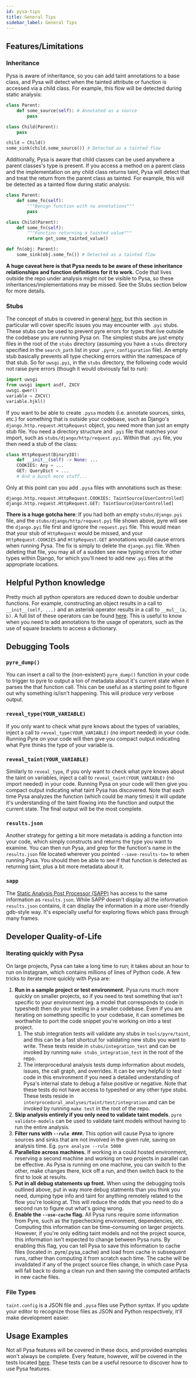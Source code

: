 ```yaml
---
id: pysa-tips
title: General Tips
sidebar_label: General Tips
---
```


## Features/Limitations

### Inheritance

Pysa is aware of inheritance, so you can add taint annotations to a base class,
and Pysa will detect when the tainted attribute or function is accessed via a
child class. For example, this flow will be detected during static analysis:

```python
class Parent:
    def some_source(self): # Annotated as a source
        pass

class Child(Parent):
    pass

child = Child()
some_sink(child.some_source()) # Detected as a tainted flow
```

Additionally, Pysa is aware that child classes can be used anywhere a parent
classes's type is present. If you access a method on a parent class and the
implementation on any child class returns taint, Pysa will detect that and
treat the return from the parent class as tainted. For example, this will be
detected as a tainted flow during static analysis:

```python
class Parent:
    def some_fn(self):
        """Benign function with no annotations"""
        pass

class Child(Parent):
    def some_fn(self):
        """Function returning a tainted value"""
        return get_some_tainted_value()

def fn(obj: Parent):
    some_sink(obj.some_fn()) # Detected as a tainted flow
```

**A huge caveat here is that Pysa needs to be aware of these inheritance
relationships and function definitions for it to work.** Code that lives
outside the repo under analysis might not be visible to Pysa, so these
inheritances/implementations may be missed. See the Stubs section below for
more details.

### Stubs

The concept of stubs is covered in general _[here](pysa_basics.md)_, but this
section in particular will cover specific issues you may encounter with
`.pyi` stubs. These stubs can be used to prevent pyre errors for types
that live outside the codebase you are running Pysa on. The simplest stubs are
just empty files in the root of the `stubs` directory (assuming you have a
`stubs` directory specified in the `search_path` list in your
`.pyre_configuration` file). An empty stub basically prevents all type checking
errors within the namespace of that stub. So for `uwsgi.pyi`, in the `stubs`
directory, the following code would not raise pyre errors (though it would
obviously fail to run):

```python
import uwsgi
from uwsgi import asdf, ZXCV
uwsgi.qwer()
variable = ZXCV()
variable.hjkl()
```

If you want to be able to create `.pysa` models (i.e. annotate sources, sinks,
etc.) for something that is outside your codebase, such as Django's
`django.http.request.HttpRequest` object, you need more than just an empty stub
file. You need a directory structure and `.pyi` file that matches your import,
such as `stubs/django/http/request.pyi`. Within that `.pyi` file, you
then need a stub of the class:

```python
class HttpRequest(BinaryIO):
    def __init__(self) -> None: ...
    COOKIES: Any = ...
    GET: QueryDict = ...
    # And a bunch more stuff...
```

Only at this point can you add `.pysa` files with annotations such as these:

```
django.http.request.HttpRequest.COOKIES: TaintSource[UserControlled]
django.http.request.HttpRequest.GET: TaintSource[UserControlled]
```

**There is a huge gotcha here**: If you had both an empty `stubs/django.pyi`
file, and the `stubs/django/http/request.pyi` file shown above, pyre will see
the `django.pyi` file first and ignore the `request.pyi` file. This would mean
that your stub of `HttpRequest` would be missed, and your `HttpRequest.COOKIES`
and `HttpRequest.GET` annotations would cause errors when running Pysa. The fix
is simply to delete the `django.pyi` file. When deleting that file, you may all
of a sudden see new typing errors for other types within Django, for which
you'll need to add new .`pyi` files at the appropriate locations.

## Helpful Python knowledge

Pretty much all python operators are reduced down to double underbar functions.
For example, constructing an object results in a call to `__init__(self, ...)`
and an asterisk operator results in a call to `__mul__(a, b)`. A full list of
these operators can be found
[here](https://docs.python.org/3.7/library/operator.html). This is useful to
know when you need to add annotations to the usage of operators, such as the use
of square brackets to access a dictionary.

## Debugging Tools

### `pyre_dump()`

You can insert a call to the (non-existent) `pyre_dump()` function in your code
to trigger to pyre to output a ton of metadata about it's current state when it
parses the that function call. This can be useful as a starting point to figure
out why something is/isn't happening. This will produce *very* verbose output.

### `reveal_type(YOUR_VARIABLE)`

If you only want to check what pyre knows about the types of variables, inject a
call to `reveal_type(YOUR_VARIABLE)` (no import needed) in your code. Running
Pyre on your code will then give you compact output indicating what Pyre thinks
the type of your variable is.

### `reveal_taint(YOUR_VARIABLE)`

Similarly to `reveal_type`, if you only want to check what pyre knows about the
taint on variables, inject a call to `reveal_taint(YOUR_VARIABLE)` (no import
needed) in your code. Running Pysa on your code will then give you compact
output indicating what taint Pysa has discovered. Note that each time Pysa
analyzes the function (which could be many times) it will update it's
understanding of the taint flowing into the function and output the current
state. The final output will be the most complete.

### `results.json`

Another strategy for getting a bit more metadata is adding a function into your
code, which simply constructs and returns the type you want to examine. You can
then run Pysa, and grep for the function's name in the
`results.json` file located wherever you pointed `--save-results-to=` to when
running Pysa. You should then be able to see if that function is detected as
returning taint, plus a bit more metadata about it.

### `sapp`

The [Static Analysis Post Processor (SAPP)](static_analysis_post_processor.md)
has access to the same information as `results.json`. While SAPP doesn't display
all the information `results.json` contains, it can display the information in a
more user-friendly gdb-style way. It's especially useful for exploring flows
which pass through many frames.


## Developer Quality-of-Life

### Iterating quickly with Pysa

On large projects, Pysa can take a long time to run; it takes about an hour to
run on Instagram, which contains millions of lines of Python code. A few tricks
to iterate more quickly with Pysa are:

1. **Run in a sample project or test environment.** Pysa runs much more quickly
   on smaller projects, so if you need to test something that isn't specific to
   your environment (eg. a model that corresponds to code in typeshed) then do
   your testing in a smaller codebase. Even if you are iterating on something
   specific to your codebase, it can sometimes be worthwhile to port the code
   snippet you're working on into a test project.
   1. The stub integration tests will validate any stubs in `tools/pyre/taint`,
      and this can be a fast shortcut for validating new stubs you want to
      write. These tests reside in `stubs/integration_test` and can be invoked
      by running `make stubs_integration_test` in the root of the repo.
   1. The interprocedural analysis tests dump information about models, issues,
      the call graph, and overrides. It can be very helpful to test code in this
      environment if you need a detailed understanding of Pysa's internal state
      to debug a false positive or negative. Note that these tests do not have
      access to typeshed or any other type stubs. These tests reside in
      `interprocedural_analyses/taint/test/integration` and can be invoked by
      running `make test` in the root of the repo.
1. **Skip analysis entirely if you only need to validate taint models**. `pyre
   validate-models` can be used to validate taint models without having to run
   the entire analysis.
1. **Filter runs with `--rule ####`.** This option will cause Pysa to ignore
   sources and sinks that are not involved in the given rule, saving on analysis
   time. Eg. `pyre analyze --rule 5000`
1. **Parallelize across machines.** If working in a could hosted environment,
   reserving a second machine and working on two projects in parallel can be
   effective. As Pysa is running on one machine, you can switch to the other,
   make changes there, kick off a run, and then switch back to the first to look
   at results.
1. **Put in all debug statements up front.** When using the debugging tools
   outlined above, put in way more debug statments than you think you need,
   dumping type info and taint for anything remotely related to the flow you're
   looking at. This will reduce the odds that you need to do a second run to
   figure out what's going wrong.
1. **Enable the `--use-cache` flag.** All Pysa runs require some information
   from Pyre, such as the typechecking environment, dependencies, etc.
   Computing this information can be time-consuming on larger projects.
   However, if you're only editing taint models and not the project source,
   this information isn't expected to change between Pysa runs. By enabling
   this flag, you can tell Pysa to save this information to cache files
   (located in .pyre/.pysa_cache) and load from cache in subsequent runs,
   rather than computing it from scratch each time. The cache will be
   invalidated if any of the project source files change, in which case
   Pysa will fall back to doing a clean run and then saving the computed
   artifacts in new cache files.


### File Types

`taint.config` is a JSON file and `.pysa` files use Python syntax. If you update
your editor to recognize those files as JSON and Python respectively, it'll make
development easier.

## Usage Examples

Not all Pysa features will be covered in these docs, and provided examples won't
always be complete. Every feature, however, _will_ be covered in the tests
located
[here](https://github.com/facebook/pyre-check/tree/master/interprocedural_analyses/taint/test/integration).
These tests can be a useful resource to discover how to use Pysa features.
